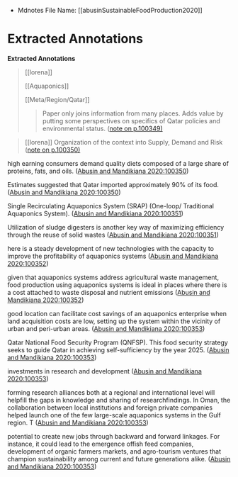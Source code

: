 * Mdnotes File Name: [[abusinSustainableFoodProduction2020]]

# Extracted Annotations

**Extracted Annotations**

> [[lorena]]  
>   
> [[Aquaponics]]  
>   
> [[Meta/Region/Qatar]]  
>   
>   
> >Paper only joins information from many places. Adds value by putting some perspectives on specifics of Qatar policies and environmental status. ([note on p.100349)](zotero://open-pdf/library/items/Z7JBH3GY?page=1)

> [[lorena]] Organization of the context into Supply, Demand and Risk ([note on p.100350)](zotero://open-pdf/library/items/Z7JBH3GY?page=2)

high earning consumers demand quality diets composed of a large share of proteins, fats, and oils. ([Abusin and Mandikiana 2020:100350](zotero://open-pdf/library/items/Z7JBH3GY?page=2))

Estimates suggested that Qatar imported approximately 90% of its food. ([Abusin and Mandikiana 2020:100350](zotero://open-pdf/library/items/Z7JBH3GY?page=2))

Single Recirculating Aquaponics System (SRAP) (One-loop/ Traditional Aquaponics System). ([Abusin and Mandikiana 2020:100351](zotero://open-pdf/library/items/Z7JBH3GY?page=3))

Utilization of sludge digesters is another key way of maximizing efficiency through the reuse of solid wastes ([Abusin and Mandikiana 2020:100351](zotero://open-pdf/library/items/Z7JBH3GY?page=3))

here is a steady development of new technologies with the capacity to improve the profitability of aquaponics systems ([Abusin and Mandikiana 2020:100352](zotero://open-pdf/library/items/Z7JBH3GY?page=4))

given that aquaponics systems address agricultural waste management, food production using aquaponics systems is ideal in places where there is a cost attached to waste disposal and nutrient emissions ([Abusin and Mandikiana 2020:100352](zotero://open-pdf/library/items/Z7JBH3GY?page=4))

good location can facilitate cost savings of an aquaponics enterprise when land acquisition costs are low, setting up the system within the vicinity of urban and peri-urban areas. ([Abusin and Mandikiana 2020:100353](zotero://open-pdf/library/items/Z7JBH3GY?page=5))

Qatar National Food Security Program (QNFSP). This food security strategy seeks to guide Qatar in achieving self-sufficiency by the year 2025. ([Abusin and Mandikiana 2020:100353](zotero://open-pdf/library/items/Z7JBH3GY?page=5))

investments in research and development ([Abusin and Mandikiana 2020:100353](zotero://open-pdf/library/items/Z7JBH3GY?page=5))

forming research alliances both at a regional and international level will helpfill the gaps in knowledge and sharing of researchfindings. In Oman, the collaboration between local institutions and foreign private companies helped launch one of the few large-scale aquaponics systems in the Gulf region. T ([Abusin and Mandikiana 2020:100353](zotero://open-pdf/library/items/Z7JBH3GY?page=5))

potential to create new jobs through backward and forward linkages. For instance, it could lead to the emergence offish feed companies, development of organic farmers markets, and agro-tourism ventures that champion sustainability among current and future generations alike. ([Abusin and Mandikiana 2020:100353](zotero://open-pdf/library/items/Z7JBH3GY?page=5))